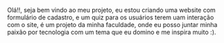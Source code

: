 Olá!!, seja bem vindo ao meu projeto, eu estou criando uma website com formulário de cadastro, e um quiz para os usuários terem uam interação com o site, é um projeto da minha faculdade, onde eu posso juntar minha paixão por tecnologia com um tema que eu domino e me inspira muito :).
